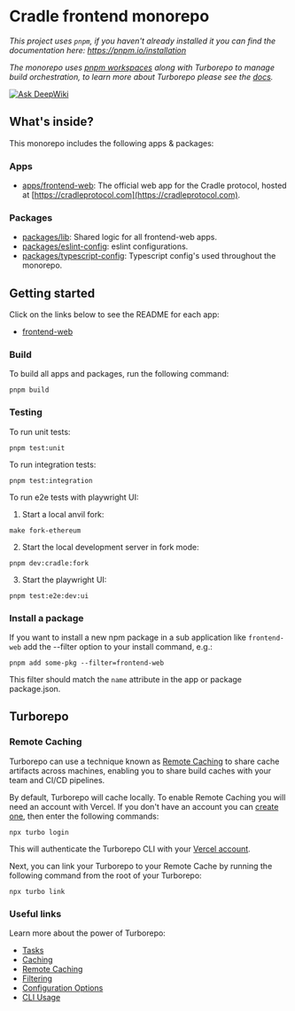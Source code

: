 # Cradle frontend monorepo

_This project uses `pnpm`, if you haven't already installed it you can find the documentation here:
https://pnpm.io/installation_

_The monorepo uses [pnpm workspaces](https://pnpm.io/workspaces) along with Turborepo to manage
build orchestration, to learn more about Turborepo please see the
[docs](https://turbo.build/repo/docs)._

[![Ask DeepWiki](https://deepwiki.com/badge.svg)](https://deepwiki.com/cradle-protocol/frontend-monorepo)

## What's inside?

This monorepo includes the following apps & packages:

### Apps

- [apps/frontend-web](https://github.com/cradle-protocol/frontend-monorepo/tree/main/apps/frontend-web): The
  official web app for the Cradle protocol, hosted at [https://cradleprotocol.com](https://cradleprotocol.com).

### Packages

- [packages/lib](https://github.com/cradle-protocol/frontend-monorepo/tree/main/packages/lib): Shared logic
  for all frontend-web apps.
- [packages/eslint-config](https://github.com/cradle-protocol/frontend-monorepo/tree/main/packages/eslint-config):
  eslint configurations.
- [packages/typescript-config](https://github.com/cradle-protocol/frontend-monorepo/tree/main/packages/typescript-config):
  Typescript config's used throughout the monorepo.

## Getting started

Click on the links below to see the README for each app:

- [frontend-web](https://github.com/cradle-protocol/frontend-monorepo/tree/main/apps/frontend-web/README.md)


### Build

To build all apps and packages, run the following command:

```
pnpm build
```

### Testing

To run unit tests:

```
pnpm test:unit
```

To run integration tests:

```
pnpm test:integration
```

To run e2e tests with playwright UI:

1. Start a local anvil fork:

```
make fork-ethereum
```

2. Start the local development server in fork mode:

```
pnpm dev:cradle:fork
```

3. Start the playwright UI:

```
pnpm test:e2e:dev:ui
```

### Install a package

If you want to install a new npm package in a sub application like `frontend-web` add the --filter
option to your install command, e.g.:

```
pnpm add some-pkg --filter=frontend-web
```

This filter should match the `name` attribute in the app or package package.json.

## Turborepo

### Remote Caching

Turborepo can use a technique known as
[Remote Caching](https://turbo.build/repo/docs/core-concepts/remote-caching) to share cache
artifacts across machines, enabling you to share build caches with your team and CI/CD pipelines.

By default, Turborepo will cache locally. To enable Remote Caching you will need an account with
Vercel. If you don't have an account you can [create one](https://vercel.com/signup), then enter the
following commands:

```
npx turbo login
```

This will authenticate the Turborepo CLI with your
[Vercel account](https://vercel.com/docs/concepts/personal-accounts/overview).

Next, you can link your Turborepo to your Remote Cache by running the following command from the
root of your Turborepo:

```
npx turbo link
```

### Useful links

Learn more about the power of Turborepo:

- [Tasks](https://turbo.build/repo/docs/core-concepts/monorepos/running-tasks)
- [Caching](https://turbo.build/repo/docs/core-concepts/caching)
- [Remote Caching](https://turbo.build/repo/docs/core-concepts/remote-caching)
- [Filtering](https://turbo.build/repo/docs/core-concepts/monorepos/filtering)
- [Configuration Options](https://turbo.build/repo/docs/reference/configuration)
- [CLI Usage](https://turbo.build/repo/docs/reference/command-line-reference)
